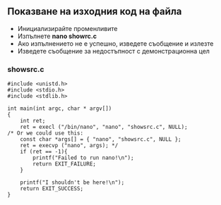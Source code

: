 ## Показване на изходния код на файла

- Инициализирайте променливите
- Изпълнете **nano showrc.c**
- Ако изпълнението не е успешно, изведете съобщение и излезте
- Изведете съобщение за недостъпност с демонстрационна цел

### showsrc.c
```
#include <unistd.h>
#include <stdio.h>
#include <stdlib.h>

int main(int argc, char * argv[])
{
    int ret;
    ret = execl ("/bin/nano", "nano", "showsrc.c", NULL);
/* Or we could use this:
    const char *args[] = { "nano", "showsrc.c", NULL };
    ret = execvp ("nano", args); */
    if (ret == -1){
        printf("Failed to run nano!\n");
        return EXIT_FAILURE;
    }

    printf("I shouldn't be here!\n");
    return EXIT_SUCCESS;
}
```